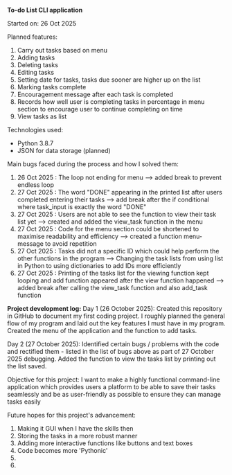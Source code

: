 **To-do List CLI application**

Started on: 26 Oct 2025

Planned features:
1. Carry out tasks based on menu
2. Adding tasks
3. Deleting tasks
4. Editing tasks
5. Setting date for tasks, tasks due sooner are higher up on the list
6. Marking tasks complete
7. Encouragement message after each task is completed
8. Records how well user is completing tasks in percentage in menu section to encourage user to continue completing on time
9. View tasks as list

Technologies used:
- Python 3.8.7
- JSON for data storage (planned)

Main bugs faced during the process and how I solved them:
1. 26 Oct 2025 : The loop not ending for menu --> added break to prevent endless loop
2. 27 Oct 2025 : The word "DONE" appearing in the printed list after users completed entering their tasks --> add break after the if conditional where task_input is exactly the word "DONE"
3. 27 Oct 2025 : Users are not able to see the function to view their task list yet --> created and added the view_task function in the menu
4. 27 Oct 2025 : Code for the menu section could be shortened to maximise readability and efficiency --> created a function menu-message to avoid repetition
5. 27 Oct 2025 : Tasks did not a specific ID which could help perform the other functions in the program --> Changing the task lists from using list in Python to using dictionaries to add IDs more efficiently
6. 27 Oct 2025 : Printing of the tasks list for the viewing function kept looping and add function appeared after the view function happened --> added break after calling the view_task function and also add_task function

**Project development log:**
Day 1 (26 October 2025):
Created this repository in GitHub to document my first coding project. I roughly planned the general flow of my program and laid out the key features I must have in my program. Created the menu of the application and the function to add tasks.

Day 2 (27 October 2025):
Identified certain bugs / problems with the code and rectified them - listed in the list of bugs above as part of 27 October 2025 debugging. Added the function to view the tasks list by printing out the list saved.

Objective for this project: I want to make a highly functional command-line application which provides users a platform to be able to save their tasks seamlessly and be as user-friendly as possible to ensure they can manage tasks easily

Future hopes for this project's advancement:
1. Making it GUI when I have the skills then
2. Storing the tasks in a more robust manner
3. Adding more interactive functions like buttons and text boxes
4. Code becomes more 'Pythonic'
5. 
6. 

